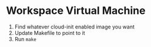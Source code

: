 # Workspace Virtual Machine

1. Find whatever cloud-init enabled image you want
1. Update Makefile to point to it
1. Run `make`

